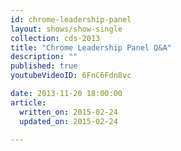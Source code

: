 ```yaml
---
id: chrome-leadership-panel
layout: shows/show-single
collection: cds-2013
title: "Chrome Leadership Panel Q&A"
description: ""
published: true
youtubeVideoID: 6FnC6Fdn8vc

date: 2013-11-20 18:00:00
article:
  written_on: 2015-02-24
  updated_on: 2015-02-24

---
```

